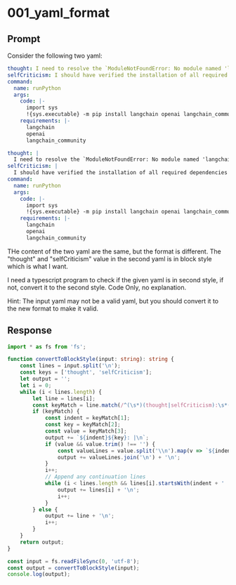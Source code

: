 # 001_yaml_format

## Prompt

Consider the following two yaml:

```yaml
thought: I need to resolve the `ModuleNotFoundError: No module named 'langchain_community'` error by ensuring that all necessary dependencies are correctly installed.
selfCriticism: I should have verified the installation of all required dependencies before running the code.
command:
  name: runPython
  args:
    code: |-
      import sys
      !{sys.executable} -m pip install langchain openai langchain_community
    requirements: |-
      langchain
      openai
      langchain_community
```

```yaml
thought: |
  I need to resolve the `ModuleNotFoundError: No module named 'langchain_community'` error by ensuring that all necessary dependencies are correctly installed.
selfCriticism: |
  I should have verified the installation of all required dependencies before running the code.
command:
  name: runPython
  args:
    code: |-
      import sys
      !{sys.executable} -m pip install langchain openai langchain_community
    requirements: |-
      langchain
      openai
      langchain_community
```

THe content of the two yaml are the same, but the format is different. The "thought" and "selfCriticism" value in the second yaml is in block style which is what I want. 

I need a typescript program to check if the given yaml is in second style, if not, convert it to the second style. Code Only, no explanation.

Hint: The input yaml may not be a valid yaml, but you should convert it to the new format to make it valid.

## Response

```typescript
import * as fs from 'fs';

function convertToBlockStyle(input: string): string {
    const lines = input.split('\n');
    const keys = ['thought', 'selfCriticism'];
    let output = '';
    let i = 0;
    while (i < lines.length) {
        let line = lines[i];
        const keyMatch = line.match(/^(\s*)(thought|selfCriticism):\s*(.*)$/);
        if (keyMatch) {
            const indent = keyMatch[1];
            const key = keyMatch[2];
            const value = keyMatch[3];
            output += `${indent}${key}: |\n`;
            if (value && value.trim() !== '') {
                const valueLines = value.split('\\n').map(v => `${indent}  ${v}`);
                output += valueLines.join('\n') + '\n';
            }
            i++;
            // Append any continuation lines
            while (i < lines.length && lines[i].startsWith(indent + '  ')) {
                output += lines[i] + '\n';
                i++;
            }
        } else {
            output += line + '\n';
            i++;
        }
    }
    return output;
}

const input = fs.readFileSync(0, 'utf-8');
const output = convertToBlockStyle(input);
console.log(output);
```

